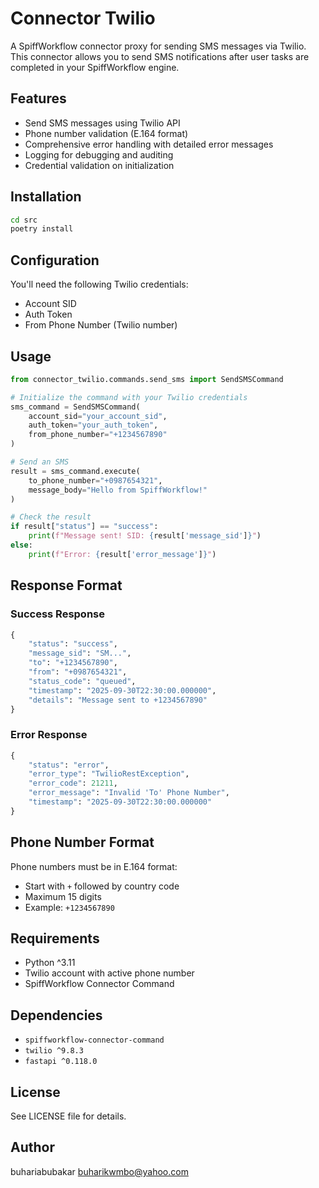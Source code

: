 # Connector Twilio

A SpiffWorkflow connector proxy for sending SMS messages via Twilio. This connector allows you to send SMS notifications after user tasks are completed in your SpiffWorkflow engine.

## Features

- Send SMS messages using Twilio API
- Phone number validation (E.164 format)
- Comprehensive error handling with detailed error messages
- Logging for debugging and auditing
- Credential validation on initialization

## Installation

```bash
cd src
poetry install
```

## Configuration

You'll need the following Twilio credentials:
- Account SID
- Auth Token
- From Phone Number (Twilio number)

## Usage

```python
from connector_twilio.commands.send_sms import SendSMSCommand

# Initialize the command with your Twilio credentials
sms_command = SendSMSCommand(
    account_sid="your_account_sid",
    auth_token="your_auth_token",
    from_phone_number="+1234567890"
)

# Send an SMS
result = sms_command.execute(
    to_phone_number="+0987654321",
    message_body="Hello from SpiffWorkflow!"
)

# Check the result
if result["status"] == "success":
    print(f"Message sent! SID: {result['message_sid']}")
else:
    print(f"Error: {result['error_message']}")
```

## Response Format

### Success Response
```python
{
    "status": "success",
    "message_sid": "SM...",
    "to": "+1234567890",
    "from": "+0987654321",
    "status_code": "queued",
    "timestamp": "2025-09-30T22:30:00.000000",
    "details": "Message sent to +1234567890"
}
```

### Error Response
```python
{
    "status": "error",
    "error_type": "TwilioRestException",
    "error_code": 21211,
    "error_message": "Invalid 'To' Phone Number",
    "timestamp": "2025-09-30T22:30:00.000000"
}
```

## Phone Number Format

Phone numbers must be in E.164 format:
- Start with `+` followed by country code
- Maximum 15 digits
- Example: `+1234567890`

## Requirements

- Python ^3.11
- Twilio account with active phone number
- SpiffWorkflow Connector Command

## Dependencies

- `spiffworkflow-connector-command`
- `twilio ^9.8.3`
- `fastapi ^0.118.0`

## License

See LICENSE file for details.

## Author

buhariabubakar <buharikwmbo@yahoo.com>
